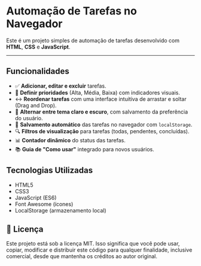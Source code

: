 ﻿# Automação de Tarefas no Navegador

Este é um projeto simples de automação de tarefas desenvolvido com **HTML**, **CSS** e **JavaScript**.

---

##  Funcionalidades

- ✅ **Adicionar, editar e excluir** tarefas.
- 💅 **Definir prioridades** (Alta, Média, Baixa) com indicadores visuais.
- ↔️ **Reordenar tarefas** com uma interface intuitiva de arrastar e soltar (Drag and Drop).
- 🎨 **Alternar entre tema claro e escuro**, com salvamento da preferência do usuário.
- 💾 **Salvamento automático** das tarefas no navegador com `localStorage`.
- 🔍 **Filtros de visualização** para tarefas (todas, pendentes, concluídas).
- 📊 **Contador dinâmico** do status das tarefas.
- 📚 **Guia de "Como usar"** integrado para novos usuários.


## Tecnologias Utilizadas

- HTML5
- CSS3
- JavaScript (ES6)
- Font Awesome (ícones)
- LocalStorage (armazenamento local)

## 📄 Licença


Este projeto está sob a licença MIT. Isso significa que você pode usar, copiar, modificar e distribuir este código para qualquer finalidade, inclusive comercial, desde que mantenha os créditos ao autor original.

